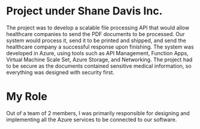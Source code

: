 # Project under Shane Davis Inc.
The project was to develop a scalable file processing API that would allow healthcare companies to send the PDF documents to be processed. 
Our system would process it, send it to be printed and shipped, and send the healthcare company a successful response upon finishing. 
The system was developed in Azure, using tools such as API Management, Function Apps, Virtual Machine Scale Set, Azure Storage, and Networking. 
The project had to be secure as the documents contained sensitive medical information, so everything was designed with security first.

# My Role
Out of a team of 2 members, I was primarily responsible for designing and implementing all the Azure services to be connected to our software.